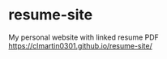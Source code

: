 # resume-site
My personal website with linked resume PDF
https://clmartin0301.github.io/resume-site/
